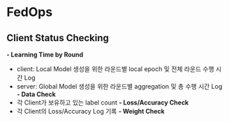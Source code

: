 # FedOps


## Client Status Checking

**- Learning Time by Round**
  - client: Local Model 생성을 위한 라운드별 local epoch 및 전체 라운드 수행 시간 Log
  - server: Global Model 생성을 위한 라운드별 aggregation 및 총 수행 시간 Log
**- Data Check**
  - 각 Client가 보유하고 있는 label count
**- Loss/Accuracy Check**
  - 각 Client의 Loss/Accuracy Log 기록
**- Weight Check**